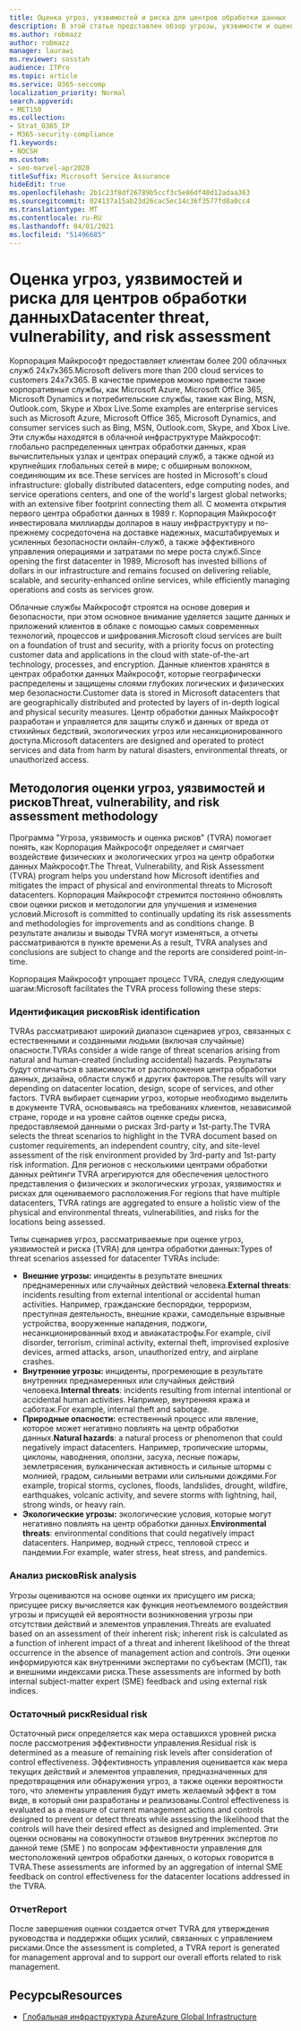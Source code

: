 ```yaml
---
title: Оценка угроз, уязвимостей и риска для центров обработки данных
description: В этой статье представлен обзор угрозы, уязвимости и оценки рисков центра обработки данных в Microsoft 365.
ms.author: robmazz
author: robmazz
manager: laurawi
ms.reviewer: sosstah
audience: ITPro
ms.topic: article
ms.service: O365-seccomp
localization_priority: Normal
search.appverid:
- MET150
ms.collection:
- Strat_O365_IP
- M365-security-compliance
f1.keywords:
- NOCSH
ms.custom:
- seo-marvel-apr2020
titleSuffix: Microsoft Service Assurance
hideEdit: true
ms.openlocfilehash: 2b1c23f8df26789b5ccf3c5e86df40d12adaa363
ms.sourcegitcommit: 024137a15ab23d26cac5ec14c36f3577fd8a0cc4
ms.translationtype: MT
ms.contentlocale: ru-RU
ms.lasthandoff: 04/01/2021
ms.locfileid: "51496685"
---
```

# <a name="datacenter-threat-vulnerability-and-risk-assessment"></a><span data-ttu-id="7789f-103">Оценка угроз, уязвимостей и риска для центров обработки данных</span><span class="sxs-lookup"><span data-stu-id="7789f-103">Datacenter threat, vulnerability, and risk assessment</span></span>

<span data-ttu-id="7789f-104">Корпорация Майкрософт предоставляет клиентам более 200 облачных служб 24x7x365.</span><span class="sxs-lookup"><span data-stu-id="7789f-104">Microsoft delivers more than 200 cloud services to customers 24x7x365.</span></span> <span data-ttu-id="7789f-105">В качестве примеров можно привести такие корпоративные службы, как Microsoft Azure, Microsoft Office 365, Microsoft Dynamics и потребительские службы, такие как Bing, MSN, Outlook.com, Skype и Xbox Live.</span><span class="sxs-lookup"><span data-stu-id="7789f-105">Some examples are enterprise services such as Microsoft Azure, Microsoft Office 365, Microsoft Dynamics, and consumer services such as Bing, MSN, Outlook.com, Skype, and Xbox Live.</span></span> <span data-ttu-id="7789f-106">Эти службы находятся в облачной инфраструктуре Майкрософт: глобально распределенных центрах обработки данных, края вычислительных узлах и центрах операций служб, а также одной из крупнейших глобальных сетей в мире; с обширным волокном, соединяющим их все.</span><span class="sxs-lookup"><span data-stu-id="7789f-106">These services are hosted in Microsoft's cloud infrastructure: globally distributed datacenters, edge computing nodes, and service operations centers, and one of the world's largest global networks; with an extensive fiber footprint connecting them all.</span></span> <span data-ttu-id="7789f-107">С момента открытия первого центра обработки данных в 1989 г. Корпорация Майкрософт инвестировала миллиарды долларов в нашу инфраструктуру и по-прежнему сосредоточена на доставке надежных, масштабируемых и усиленных безопасности онлайн-служб, а также эффективного управления операциями и затратами по мере роста служб.</span><span class="sxs-lookup"><span data-stu-id="7789f-107">Since opening the first datacenter in 1989, Microsoft has invested billions of dollars in our infrastructure and remains focused on delivering reliable, scalable, and security-enhanced online services, while efficiently managing operations and costs as services grow.</span></span>

<span data-ttu-id="7789f-108">Облачные службы Майкрософт строятся на основе доверия и безопасности, при этом основное внимание уделяется защите данных и приложений клиентов в облаке с помощью самых современных технологий, процессов и шифрования.</span><span class="sxs-lookup"><span data-stu-id="7789f-108">Microsoft cloud services are built on a foundation of trust and security, with a priority focus on protecting customer data and applications in the cloud with state-of-the-art technology, processes, and encryption.</span></span> <span data-ttu-id="7789f-109">Данные клиентов хранятся в центрах обработки данных Майкрософт, которые географически распределены и защищены слоями глубоких логических и физических мер безопасности.</span><span class="sxs-lookup"><span data-stu-id="7789f-109">Customer data is stored in Microsoft datacenters that are geographically distributed and protected by layers of in-depth logical and physical security measures.</span></span> <span data-ttu-id="7789f-110">Центр обработки данных Майкрософт разработан и управляется для защиты служб и данных от вреда от стихийных бедствий, экологических угроз или несанкционированного доступа.</span><span class="sxs-lookup"><span data-stu-id="7789f-110">Microsoft datacenters are designed and operated to protect services and data from harm by natural disasters, environmental threats, or unauthorized access.</span></span>

## <a name="threat-vulnerability-and-risk-assessment-methodology"></a><span data-ttu-id="7789f-111">Методология оценки угроз, уязвимостей и рисков</span><span class="sxs-lookup"><span data-stu-id="7789f-111">Threat, vulnerability, and risk assessment methodology</span></span>

<span data-ttu-id="7789f-112">Программа "Угроза, уязвимость и оценка рисков" (TVRA) помогает понять, как Корпорация Майкрософт определяет и смягчает воздействие физических и экологических угроз на центр обработки данных Майкрософт.</span><span class="sxs-lookup"><span data-stu-id="7789f-112">The Threat, Vulnerability, and Risk Assessment (TVRA) program helps you understand how Microsoft identifies and mitigates the impact of physical and environmental threats to Microsoft datacenters.</span></span> <span data-ttu-id="7789f-113">Корпорация Майкрософт стремится постоянно обновлять свои оценки рисков и методологии для улучшения и изменения условий.</span><span class="sxs-lookup"><span data-stu-id="7789f-113">Microsoft is committed to continually updating its risk assessments and methodologies for improvements and as conditions change.</span></span> <span data-ttu-id="7789f-114">В результате анализы и выводы TVRA могут изменяться, а отчеты рассматриваются в пункте времени.</span><span class="sxs-lookup"><span data-stu-id="7789f-114">As a result, TVRA analyses and conclusions are subject to change and the reports are considered point-in-time.</span></span>

<span data-ttu-id="7789f-115">Корпорация Майкрософт упрощает процесс TVRA, следуя следующим шагам:</span><span class="sxs-lookup"><span data-stu-id="7789f-115">Microsoft facilitates the TVRA process following these steps:</span></span>

### <a name="risk-identification"></a><span data-ttu-id="7789f-116">Идентификация рисков</span><span class="sxs-lookup"><span data-stu-id="7789f-116">Risk identification</span></span>

<span data-ttu-id="7789f-117">TVRAs рассматривают широкий диапазон сценариев угроз, связанных с естественными и созданными людьми (включая случайные) опасности.</span><span class="sxs-lookup"><span data-stu-id="7789f-117">TVRAs consider a wide range of threat scenarios arising from natural and human-created (including accidental) hazards.</span></span> <span data-ttu-id="7789f-118">Результаты будут отличаться в зависимости от расположения центра обработки данных, дизайна, области служб и других факторов.</span><span class="sxs-lookup"><span data-stu-id="7789f-118">The results will vary depending on datacenter location, design, scope of services, and other factors.</span></span> <span data-ttu-id="7789f-119">TVRA выбирает сценарии угроз, которые необходимо выделить в документе TVRA, основываясь на требованиях клиентов, независимой стране, городе и на уровне сайтов оценке среды риска, предоставляемой данными о рисках 3rd-party и 1st-party.</span><span class="sxs-lookup"><span data-stu-id="7789f-119">The TVRA selects the threat scenarios to highlight in the TVRA document based on customer requirements, an independent country, city, and site-level assessment of the risk environment provided by 3rd-party and 1st-party risk information.</span></span> <span data-ttu-id="7789f-120">Для регионов с несколькими центрами обработки данных рейтинги TVRA агрегируются для обеспечения целостного представления о физических и экологических угрозах, уязвимостях и рисках для оцениваемого расположения.</span><span class="sxs-lookup"><span data-stu-id="7789f-120">For regions that have multiple datacenters, TVRA ratings are aggregated to ensure a holistic view of the physical and environmental threats, vulnerabilities, and risks for the locations being assessed.</span></span>

<span data-ttu-id="7789f-121">Типы сценариев угроз, рассматриваемые при оценке угроз, уязвимостей и риска (TVRA) для центра обработки данных:</span><span class="sxs-lookup"><span data-stu-id="7789f-121">Types of threat scenarios assessed for datacenter TVRAs include:</span></span>

- <span data-ttu-id="7789f-122">**Внешние угрозы:** инциденты в результате внешних преднамеренных или случайных действий человека.</span><span class="sxs-lookup"><span data-stu-id="7789f-122">**External threats**: incidents resulting from external intentional or accidental human activities.</span></span> <span data-ttu-id="7789f-123">Например, гражданские беспорядки, терроризм, преступная деятельность, внешние кражи, самодельные взрывные устройства, вооруженные нападения, поджоги, несанкционированный вход и авиакатастрофы.</span><span class="sxs-lookup"><span data-stu-id="7789f-123">For example, civil disorder, terrorism, criminal activity, external theft, improvised explosive devices, armed attacks, arson, unauthorized entry, and airplane crashes.</span></span>
- <span data-ttu-id="7789f-124">**Внутренние угрозы:** инциденты, прогремеющие в результате внутренних преднамеренных или случайных действий человека.</span><span class="sxs-lookup"><span data-stu-id="7789f-124">**Internal threats**: incidents resulting from internal intentional or accidental human activities.</span></span> <span data-ttu-id="7789f-125">Например, внутренняя кража и саботаж.</span><span class="sxs-lookup"><span data-stu-id="7789f-125">For example, internal theft and sabotage.</span></span>
- <span data-ttu-id="7789f-126">**Природные опасности:** естественный процесс или явление, которое может негативно повлиять на центр обработки данных.</span><span class="sxs-lookup"><span data-stu-id="7789f-126">**Natural hazards**: a natural process or phenomenon that could negatively impact datacenters.</span></span> <span data-ttu-id="7789f-127">Например, тропические штормы, циклоны, наводнения, оползни, засуха, лесные пожары, землетрясения, вулканическая активность и сильные штормы с молнией, градом, сильными ветрами или сильными дождями.</span><span class="sxs-lookup"><span data-stu-id="7789f-127">For example, tropical storms, cyclones, floods, landslides, drought, wildfire, earthquakes, volcanic activity, and severe storms with lightning, hail, strong winds, or heavy rain.</span></span>
- <span data-ttu-id="7789f-128">**Экологические угрозы:** экологические условия, которые могут негативно повлиять на центр обработки данных.</span><span class="sxs-lookup"><span data-stu-id="7789f-128">**Environmental threats**: environmental conditions that could negatively impact datacenters.</span></span> <span data-ttu-id="7789f-129">Например, водный стресс, тепловой стресс и пандемии.</span><span class="sxs-lookup"><span data-stu-id="7789f-129">For example, water stress, heat stress, and pandemics.</span></span>

### <a name="risk-analysis"></a><span data-ttu-id="7789f-130">Анализ рисков</span><span class="sxs-lookup"><span data-stu-id="7789f-130">Risk analysis</span></span>

<span data-ttu-id="7789f-131">Угрозы оцениваются на основе оценки их присущего им риска; присущее риску вычисляется как функция неотъемлемого воздействия угрозы и присущей ей вероятности возникновения угрозы при отсутствии действий и элементов управления.</span><span class="sxs-lookup"><span data-stu-id="7789f-131">Threats are evaluated based on an assessment of their inherent risk; inherent risk is calculated as a function of inherent impact of a threat and inherent likelihood of the threat occurrence in the absence of management action and controls.</span></span> <span data-ttu-id="7789f-132">Эти оценки информируются как внутренними экспертами по субъектам (МСП), так и внешними индексами риска.</span><span class="sxs-lookup"><span data-stu-id="7789f-132">These assessments are informed by both internal subject-matter expert (SME) feedback and using external risk indices.</span></span>

### <a name="residual-risk"></a><span data-ttu-id="7789f-133">Остаточный риск</span><span class="sxs-lookup"><span data-stu-id="7789f-133">Residual risk</span></span>

<span data-ttu-id="7789f-134">Остаточный риск определяется как мера оставшихся уровней риска после рассмотрения эффективности управления.</span><span class="sxs-lookup"><span data-stu-id="7789f-134">Residual risk is determined as a measure of remaining risk levels after consideration of control effectiveness.</span></span> <span data-ttu-id="7789f-135">Эффективность управления оценивается как мера текущих действий и элементов управления, предназначенных для предотвращения или обнаружения угроз, а также оценки вероятности того, что элементы управления будут иметь желаемый эффект в том виде, в который они разработаны и реализованы.</span><span class="sxs-lookup"><span data-stu-id="7789f-135">Control effectiveness is evaluated as a measure of current management actions and controls designed to prevent or detect threats while assessing the likelihood that the controls will have their desired effect as designed and implemented.</span></span> <span data-ttu-id="7789f-136">Эти оценки основаны на совокупности отзывов внутренних экспертов по данной теме (SME ) по вопросам эффективности управления для местоположений центров обработки данных, о которых говорится в TVRA.</span><span class="sxs-lookup"><span data-stu-id="7789f-136">These assessments are informed by an aggregation of internal SME feedback on control effectiveness for the datacenter locations addressed in the TVRA.</span></span>

### <a name="report"></a><span data-ttu-id="7789f-137">Отчет</span><span class="sxs-lookup"><span data-stu-id="7789f-137">Report</span></span>

<span data-ttu-id="7789f-138">После завершения оценки создается отчет TVRA для утверждения руководства и поддержки общих усилий, связанных с управлением рисками.</span><span class="sxs-lookup"><span data-stu-id="7789f-138">Once the assessment is completed, a TVRA report is generated for management approval and to support our overall efforts related to risk management.</span></span>

## <a name="resources"></a><span data-ttu-id="7789f-139">Ресурсы</span><span class="sxs-lookup"><span data-stu-id="7789f-139">Resources</span></span>

- [<span data-ttu-id="7789f-140">Глобальная инфраструктура Azure</span><span class="sxs-lookup"><span data-stu-id="7789f-140">Azure Global Infrastructure</span></span>](https://www.microsoft.com/datacenters)
